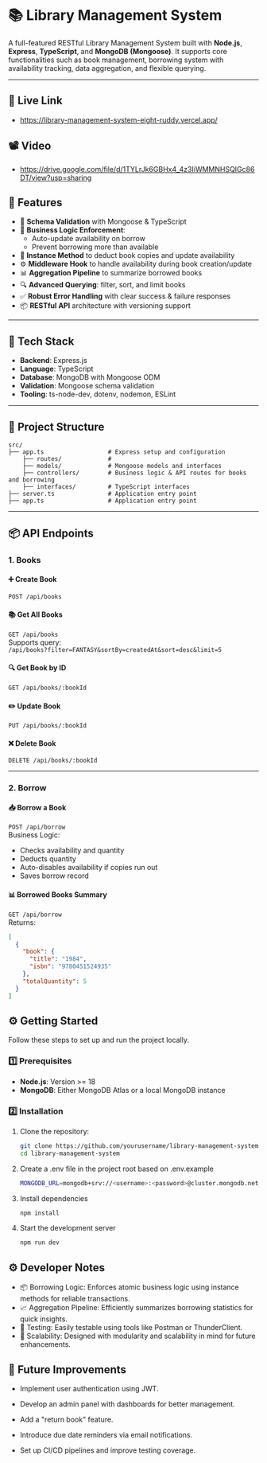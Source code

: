 # 📚 Library Management System

A full-featured RESTful Library Management System built with **Node.js**, **Express**, **TypeScript**, and **MongoDB (Mongoose)**. It supports core functionalities such as book management, borrowing system with availability tracking, data aggregation, and flexible querying.

---
## 🔗 Live Link
- https://library-management-system-eight-ruddy.vercel.app/

## 📽️ Video 
- https://drive.google.com/file/d/1TYLrJk6GBHx4_4z3IiWMMNHSQIGc86DT/view?usp=sharing

## 🚀 Features

- 🔐 **Schema Validation** with Mongoose & TypeScript
- 🔄 **Business Logic Enforcement**:
  - Auto-update availability on borrow
  - Prevent borrowing more than available
- 🧠 **Instance Method** to deduct book copies and update availability
- ⚙️ **Middleware Hook** to handle availability during book creation/update
- 📊 **Aggregation Pipeline** to summarize borrowed books
- 🔍 **Advanced Querying**: filter, sort, and limit books
- ✅ **Robust Error Handling** with clear success & failure responses
- 📦 **RESTful API** architecture with versioning support

---

## 🧱 Tech Stack

- **Backend**: Express.js
- **Language**: TypeScript
- **Database**: MongoDB with Mongoose ODM
- **Validation**: Mongoose schema validation
- **Tooling**: ts-node-dev, dotenv, nodemon, ESLint

---

## 📁 Project Structure

```plaintext
src/
├── app.ts                  # Express setup and configuration
    ├── routes/             # 
    ├── models/             # Mongoose models and interfaces
    ├── controllers/        # Business logic & API routes for books and borrowing
    ├── interfaces/         # TypeScript interfaces
├── server.ts               # Application entry point
├── app.ts                  # Application entry point

```
---

## 📦 API Endpoints

### 1. **Books**

#### ➕ Create Book  
`POST /api/books`

#### 📚 Get All Books  
`GET /api/books`  
Supports query:  
`/api/books?filter=FANTASY&sortBy=createdAt&sort=desc&limit=5`

#### 🔍 Get Book by ID  
`GET /api/books/:bookId`

#### ✏️ Update Book  
`PUT /api/books/:bookId`

#### ❌ Delete Book  
`DELETE /api/books/:bookId`

---

### 2. **Borrow**

#### 📥 Borrow a Book  
`POST /api/borrow`  
Business Logic:
- Checks availability and quantity
- Deducts quantity
- Auto-disables availability if copies run out
- Saves borrow record

#### 📊 Borrowed Books Summary  
`GET /api/borrow`  
Returns:
```json
[
  {
    "book": {
      "title": "1984",
      "isbn": "9780451524935"
    },
    "totalQuantity": 5
  }
]

```

## ⚙️ Getting Started

Follow these steps to set up and run the project locally.

### 1️⃣ Prerequisites

- **Node.js**: Version >= 18
- **MongoDB**: Either MongoDB Atlas or a local MongoDB instance

### 2️⃣ Installation

1. Clone the repository:
   ```bash
   git clone https://github.com/yourusername/library-management-system.git
   cd library-management-system
2. Create a .env file in the project root based on .env.example

    ```bash
   MONGODB_URL=mongodb+srv://<username>:<password>@cluster.mongodb.net/dbname
   ```
3. Install dependencies
    ```bash
    npm install
4. Start the development server
    ```bash
    npm run dev

## ⚙️ Developer Notes
- 📦 Borrowing Logic: Enforces atomic business logic using instance methods for reliable transactions.
- 📈 Aggregation Pipeline: Efficiently summarizes borrowing statistics for quick insights.
- 🧪 Testing: Easily testable using tools like Postman or ThunderClient.
- 📌 Scalability: Designed with modularity and scalability in mind for future enhancements.

## 🧩 Future Improvements
- Implement user authentication using JWT.

- Develop an admin panel with dashboards for better management.

- Add a "return book" feature.

- Introduce due date reminders via email notifications.

- Set up CI/CD pipelines and improve testing coverage.








